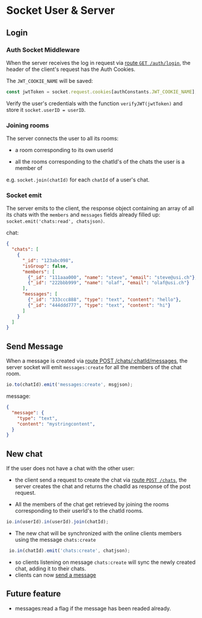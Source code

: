 
# Socket User & Server

## Login 

### Auth Socket Middleware

When the server receives the log in request via [route `GET /auth/login`](routes.md), the header of the client's request has the Auth Cookies.

The `JWT_COOKIE_NAME` will be saved:

``` js
const jwtToken = socket.request.cookies[authConstants.JWT_COOKIE_NAME]; 
```

Verify the user's credentials with the function `verifyJWT(jwtToken)` and store it `socket.userID = userID`.


### Joining rooms

The server connects the user to all its rooms:

- a room corresponding to its own userId

- all the rooms corresponding to the chatId's of the chats the user is a member of

e.g. `socket.join(chatId)` for each `chatId` of a user's chat.

### Socket emit

The server emits to the client, the response object containing an array of all its chats with the `members` and `messages` fields already filled up: `socket.emit('chats:read', chatsjson)`.

chat:

```json
{
  "chats": [
    {
      "_id": "123abc098",
      "isGroup": false,
      "members": [
        {"_id": "111aaa000", "name": "steve", "email": "steve@usi.ch"}, 
        {"_id": "222bbb999", "name": "olaf", "email": "olaf@usi.ch"}
      ],
      "messages": [
        {"_id": "333ccc888", "type": "text", "content": "hello"}, 
        {"_id": "444ddd777", "type": "text", "content": "hi"}
      ]
    }
  ]
}
```


## <a name="send_message"> Send Message </a>

When a message is created via [route POST /chats/:chatId/messages](routes.md), the server socket will emit `messages:create` for all the members of the chat room.

``` js 
io.to(chatId).emit('messages:create', msgjson);
```

message:
``` json
{
  "message": {
    "type": "text",
    "content": "mystringcontent",
  }
}
```


## New chat 

If the user does not have a chat with the other user:

- the client send a request to create the chat via [route `POST /chats`](routes.md), the server creates the chat and returns the chadId as response of the post request.

- All the members of the chat get retrieved by joining the rooms corresponding to their userId's to the chatId rooms.

``` js
io.in(userId).in(userId).join(chatId);
```

- The new chat will be synchronized with the online clients members using the message `chats:create`

```js
 io.in(chatId).emit('chats:create', chatjson);
 ```
 
 - so clients listening on message `chats:create` will sync the newly created chat, adding it to their chats.
 - clients can now [send a message](#send_message)

## Future feature
- messages:read a flag if the message has been readed already.
